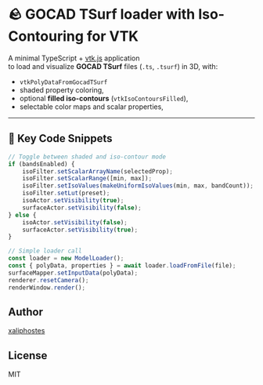 # 🪨 GOCAD TSurf loader with Iso-Contouring for VTK

A minimal TypeScript + [vtk.js](https://kitware.github.io/vtk-js/) application  
to load and visualize **GOCAD TSurf** files (`.ts`, `.tsurf`) in 3D, with:

- `vtkPolyDataFromGocadTSurf`
- shaded property coloring,
- optional **filled iso-contours** (`vtkIsoContoursFilled`),
- selectable color maps and scalar properties,

---

## 🧠 Key Code Snippets
```ts
// Toggle between shaded and iso-contour mode
if (bandsEnabled) {
    isoFilter.setScalarArrayName(selectedProp);
    isoFilter.setScalarRange([min, max]);
    isoFilter.setIsoValues(makeUniformIsoValues(min, max, bandCount));
    isoFilter.setLut(preset);
    isoActor.setVisibility(true);
    surfaceActor.setVisibility(false);
} else {
    isoActor.setVisibility(false);
    surfaceActor.setVisibility(true);
}
```

```ts
// Simple loader call
const loader = new ModelLoader();
const { polyData, properties } = await loader.loadFromFile(file);
surfaceMapper.setInputData(polyData);
renderer.resetCamera();
renderWindow.render();
```

## Author
[xaliphostes](https://github.com/xaliphostes)

## License
MIT
